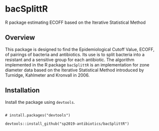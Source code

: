 # bacSplittR

R package estimating ECOFF based on the Iterative Statistical Method

## Overview

This package is designed to find the Epidemiological Cutoff Value, ECOFF, of pairings of bacteria and antibiotics. Its use is to split bacteria into a resistant and a sensitive group for each antibiotic.
The algorithm implemented in the R package `bacSplittR` is an implementation for zone diameter data based on the Iterative Statistical Method introduced by Turnidge, Kahlmeter and Kronvall in 2006.


## Installation

Install the package using `devtools`.

```{r, eval = FALSE}

# install.packages("devtools")

devtools::install_github("sp2019-antibiotics/bacSplittR")

```
